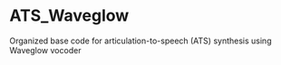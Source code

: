# ATS_Waveglow
Organized base code for articulation-to-speech (ATS) synthesis using Waveglow vocoder
